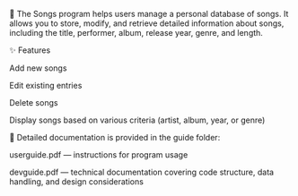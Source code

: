 🎵 The Songs program helps users manage a personal database of songs.
  It allows you to store, modify, and retrieve detailed information about songs, including the title, performer, album, release year, genre, and length.

✨ Features

  Add new songs
  
  Edit existing entries
  
  Delete songs
  
  Display songs based on various criteria (artist, album, year, or genre)

📁 Detailed documentation is provided in the guide folder:

  userguide.pdf — instructions for program usage
  
  devguide.pdf — technical documentation covering code structure, data handling, and design considerations
